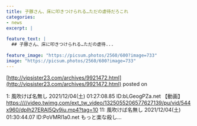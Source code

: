 ```yaml
---
title: 子豚さん、床に叩きつけられる…ただの虐待だろこれ
categories:
- news
excerpt: |
  
feature_text: |
  ## 子豚さん、床に叩きつけられる…ただの虐待...
  
feature_image: "https://picsum.photos/2560/600?image=733"
image: "https://picsum.photos/2560/600?image=733"
---
```


[http://vipsister23.com/archives/9921472.html](http://vipsister23.com/archives/9921472.html)
posted on 

<!--more-->

1: 風吹けば名無し 2021/12/04(土) 01:27:08.85 ID:bLGeogPZa.net 【動画】[https:////video.twimg.com/ext_tw_video/1325055206577627139/pu/vid/544x960/dpIh27ERAI5Qv9iu.mp4?tag=10](https:////video.twimg.com/ext_tw_video/1325055206577627139/pu/vid/544x960/dpIh27ERAI5Qv9iu.mp4?tag=10) 11: 風吹けば名無し 2021/12/04(土) 01:30:44.07 ID:PoVMRl1a0.net もっと楽な殺し...
